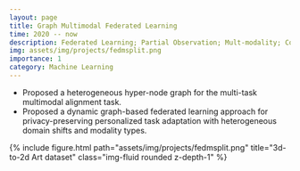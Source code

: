 ```yaml
---
layout: page
title: Graph Multimodal Federated Learning
time: 2020 -- now
description: Federated Learning; Partial Observation; Mult-modality; Collaborative Learning
img: assets/img/projects/fedmsplit.png
importance: 1
category: Machine Learning
---
```


- Proposed a heterogeneous hyper-node graph for the multi-task multimodal alignment task.
- Proposed a dynamic graph-based federated learning approach for privacy-preserving personalized task adaptation with heterogeneous domain shifts and modality types.



<div class="row">
    <div class="col-sm mt-3 mt-md-0">
        {% include figure.html path="assets/img/projects/fedmsplit.png" title="3d-to-2d Art dataset" class="img-fluid rounded z-depth-1" %}
    </div>
</div>